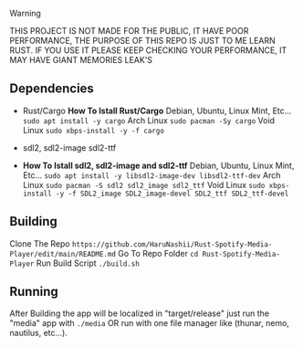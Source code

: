 > [!WARNING]
> THIS PROJECT IS NOT MADE FOR THE PUBLIC, IT HAVE POOR PERFORMANCE, THE PURPOSE OF THIS REPO IS JUST TO ME LEARN RUST.
> IF YOU USE IT PLEASE KEEP CHECKING YOUR PERFORMANCE, IT MAY HAVE GIANT MEMORIES LEAK'S


## Dependencies
- Rust/Cargo
**How To Istall Rust/Cargo**
Debian, Ubuntu, Linux Mint, Etc...
```sudo apt install -y cargo```
Arch Linux 
```sudo pacman -Sy cargo```
Void Linux
```sudo xbps-install -y -f cargo```

- sdl2, sdl2-image sdl2-ttf
- **How To Istall sdl2, sdl2-image and sdl2-ttf**
Debian, Ubuntu, Linux Mint, Etc...
```sudo apt install -y libsdl2-image-dev libsdl2-ttf-dev```
Arch Linux 
```sudo pacman -S sdl2 sdl2_image sdl2_ttf```
Void Linux
```sudo xbps-install -y -f SDL2_image SDL2_image-devel SDL2_ttf SDL2_ttf-devel```





## Building
Clone The Repo
```https://github.com/HaruNashii/Rust-Spotify-Media-Player/edit/main/README.md```
Go To Repo Folder
```cd Rust-Spotify-Media-Player```
Run Build Script
```./build.sh```





## Running
After Building the app will be localized in "target/release" just run the "media" app with
```./media``` OR run with one file manager like (thunar, nemo, nautilus, etc...).


